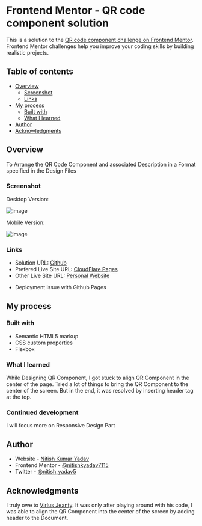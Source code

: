 # Frontend Mentor - QR code component solution

This is a solution to the [QR code component challenge on Frontend Mentor](https://www.frontendmentor.io/challenges/qr-code-component-iux_sIO_H). Frontend Mentor challenges help you improve your coding skills by building realistic projects.

## Table of contents

- [Overview](#overview)
  - [Screenshot](#screenshot)
  - [Links](#links)
- [My process](#my-process)
  - [Built with](#built-with)
  - [What I learned](#what-i-learned)
- [Author](#author)
- [Acknowledgments](#acknowledgments)

## Overview

To Arrange the QR Code Component and associated Description in a Format specified in the Design Files

### Screenshot

Desktop Version:

![image](https://user-images.githubusercontent.com/55741811/193655807-7b9e39e1-6834-453d-bc47-e3a5aa55cacd.png)

Mobile Version:

![image](https://user-images.githubusercontent.com/55741811/193656128-737cad79-43f3-408c-8342-59bbb0f728aa.png)

### Links

- Solution URL: [Github](https://github.com/nitishkyadav7115/QR-Component-Design)
- Prefered Live Site URL: [CloudFlare Pages](https://qr-component-design.pages.dev/)
- Other Live Site URL: [Personal Website](https://nitishkyadav.me/QR-Component-Design/)

* Deployment issue with Github Pages

## My process

### Built with

- Semantic HTML5 markup
- CSS custom properties
- Flexbox

### What I learned

While Designing QR Component, I got stuck to align QR Component in the center of the page. Tried a lot of things to bring the QR Component to the center of the screen. But in the end, it was resolved by inserting header tag at the top.

### Continued development

I will focus more on Responsive Design Part

## Author

- Website - [Nitish Kumar Yadav](https://www.nitishkyadav.me)
- Frontend Mentor - [@nitishkyadav7115](https://www.frontendmentor.io/profile/nitishkyadav7115)
- Twitter - [@nitish_yadav5](https://twitter.com/nitish_yadav5)

## Acknowledgments

I truly owe to [Virlus Jeanty](https://github.com/vjeanty02). It was only after playing around with his code, I was able to align the QR Component into the center of the screen by adding header to the Document.

